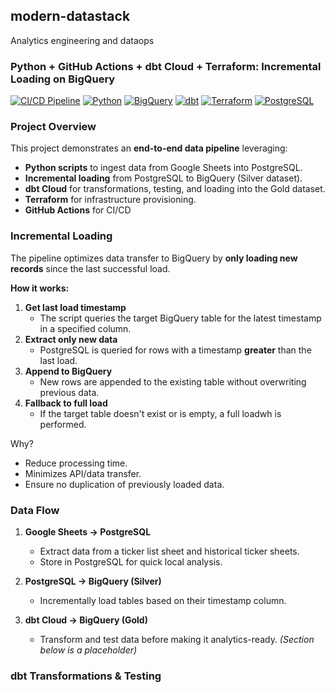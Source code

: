 ## modern-datastack
Analytics engineering and dataops 

### Python + GitHub Actions + dbt Cloud + Terraform: Incremental Loading on BigQuery
[![CI/CD Pipeline](https://github.com/24jmwangi/modern-datastack/actions/workflows/ci-cd.yml/badge.svg)](https://github.com/24jmwangi/modern-datastack/actions/workflows/ci-cd.yml)
[![Python](https://img.shields.io/badge/Python-3.x-blue)]()
[![BigQuery](https://img.shields.io/badge/BigQuery-%F0%9F%9A%80-blue)]()
[![dbt](https://img.shields.io/badge/dbt-Transformations-orange)]()
[![Terraform](https://img.shields.io/badge/Terraform-Infrastructure-623CE4)]()
[![PostgreSQL](https://img.shields.io/badge/PostgreSQL-Analysis-336791)]()

### Project Overview
This project demonstrates an **end-to-end data pipeline** leveraging:

- **Python scripts** to ingest data from Google Sheets into PostgreSQL.
- **Incremental loading** from PostgreSQL to BigQuery (Silver dataset).
- **dbt Cloud** for transformations, testing, and loading into the Gold dataset.
- **Terraform** for infrastructure provisioning.
- **GitHub Actions** for CI/CD 


### Incremental Loading
The pipeline optimizes data transfer to BigQuery by **only loading new records** since the last successful load.

**How it works:**
1. **Get last load timestamp**  
   - The script queries the target BigQuery table for the latest timestamp in a specified column.
2. **Extract only new data**  
   - PostgreSQL is queried for rows with a timestamp **greater** than the last load.
3. **Append to BigQuery**  
   - New rows are appended to the existing table without overwriting previous data.
4. **Fallback to full load**  
   - If the target table doesn't exist or is empty, a full loadwh is performed.

Why?
- Reduce processing time.
- Minimizes API/data transfer.
- Ensure no duplication of previously loaded data.


### Data Flow
1. **Google Sheets → PostgreSQL**  
   - Extract data from a ticker list sheet and historical ticker sheets.  
   - Store in PostgreSQL for quick local analysis.
   
2. **PostgreSQL → BigQuery (Silver)**  
   - Incrementally load tables based on their timestamp column.
   
3. **dbt Cloud → BigQuery (Gold)**  
   - Transform and test data before making it analytics-ready. *(Section below is a placeholder)*


### dbt Transformations & Testing


